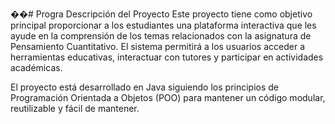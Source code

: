 ��#   P r o g r a 
 
 Descripción del Proyecto
Este proyecto tiene como objetivo principal proporcionar a los estudiantes una plataforma interactiva que les ayude en la comprensión de los temas relacionados con la asignatura de Pensamiento Cuantitativo. El sistema permitirá a los usuarios acceder a herramientas educativas, interactuar con tutores y participar en actividades académicas.

El proyecto está desarrollado en Java siguiendo los principios de Programación Orientada a Objetos (POO) para mantener un código modular, reutilizable y fácil de mantener.
